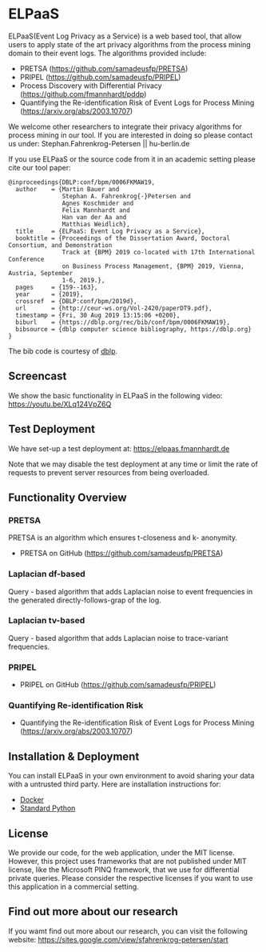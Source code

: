 # ELPaaS
ELPaaS(Event Log Privacy as a Service) is a web based tool, that allow users to apply state of the art privacy algorithms from the process mining domain to their event logs. 
The algorithms provided include:

* PRETSA (https://github.com/samadeusfp/PRETSA)
* PRIPEL (https://github.com/samadeusfp/PRIPEL) 
* Process Discovery with Differential Privacy (https://github.com/fmannhardt/pddp)
* Quantifying the Re-identification Risk of Event Logs for Process Mining (https://arxiv.org/abs/2003.10707)

We welcome other researchers to integrate their privacy algorithms for process mining in our tool. If you are interested in doing so please contact us under: Stephan.Fahrenkrog-Petersen || hu-berlin.de

If you use ELPaaS or the source code from it in an academic setting please cite our tool paper:
```
@inproceedings{DBLP:conf/bpm/0006FKMAW19,
  author    = {Martin Bauer and
               Stephan A. Fahrenkrog{-}Petersen and
               Agnes Koschmider and
               Felix Mannhardt and
               Han van der Aa and
               Matthias Weidlich},
  title     = {ELPaaS: Event Log Privacy as a Service},
  booktitle = {Proceedings of the Dissertation Award, Doctoral Consortium, and Demonstration
               Track at {BPM} 2019 co-located with 17th International Conference
               on Business Process Management, {BPM} 2019, Vienna, Austria, September
               1-6, 2019.},
  pages     = {159--163},
  year      = {2019},
  crossref  = {DBLP:conf/bpm/2019d},
  url       = {http://ceur-ws.org/Vol-2420/paperDT9.pdf},
  timestamp = {Fri, 30 Aug 2019 13:15:06 +0200},
  biburl    = {https://dblp.org/rec/bib/conf/bpm/0006FKMAW19},
  bibsource = {dblp computer science bibliography, https://dblp.org}
}
```
The bib code is courtesy of [dblp](https://dblp1.uni-trier.de/rec/bibtex0/conf/bpm/0006FKMAW19).

## Screencast
We show the basic functionality in ELPaaS in the following video:
https://youtu.be/XLq124VpZ6Q

## Test Deployment
We have set-up a test deployment at:
https://elpaas.fmannhardt.de

Note that we may disable the test deployment at any time or limit the rate of requests to prevent server resources from being overloaded.

## Functionality Overview

### PRETSA

PRETSA is an algorithm which ensures t-closeness and k- anonymity.
* PRETSA on GitHub (https://github.com/samadeusfp/PRETSA)

### Laplacian df-based

Query - based algorithm that adds Laplacian noise to event frequencies in the generated directly-follows-grap of the log.

### Laplacian tv-based

Query - based algorithm that adds Laplacian noise to trace-variant frequencies.

### PRIPEL


* PRIPEL on GitHub (https://github.com/samadeusfp/PRIPEL)

### Quantifying Re-identification Risk

* Quantifying the Re-identification Risk of Event Logs for Process Mining (https://arxiv.org/abs/2003.10707)


## Installation & Deployment
You can install ELPaaS in your own environment to avoid sharing your data with a untrusted third party.
Here are installation instructions for:
* [Docker](setup_docker_readme.md)
* [Standard Python](setup_python_readme.md) 

## License
We provide our code, for the web application, under the MIT license. However, this project uses frameworks that are not published under MIT license, like the Microsoft PINQ framework, that we use for differential private queries. Please consider the respective licenses if you want to use this application in a commercial setting.

## Find out more about our research
If you wamt find out more about our research, you can visit the following website: 
https://sites.google.com/view/sfahrenkrog-petersen/start

